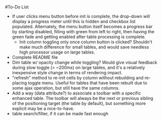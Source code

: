 #To-Do List

* If user clicks menu button before init is complete, the drop-down will display a progress meter until this is hidden and checkbox list populated. Alternately, the menu button itself becomes a progress bar by starting disabled, filling with green from left to right, then having the green fade and getting enabled after table processing is complete.
  * Init column toggling only once column button is clicked? Shouldn't make much difference for small tables, and would save needless high processor usage on large tables.
* Complete README file
* Dim table w/ opacity change while toggling? Would give visual feedback during slow toggle (> ~200ms) on large tables, and it's a relatively inexpensive style change in terms of rendering impact.
* "refresh" method to re-init cells by column without rebuilding and re-placing toggle menu. Useful for tables that have been rebuilt due to some ajax operation, but still have the same columns.
* Add a way (data attribute?) to associate a toolbar with a specific enhanced table. The toolbar will always be the next or previous sibling of the positioning target (the table by default), but something more explicit may be a nice-to-have.
* table search/filter, if it can be made fast enough